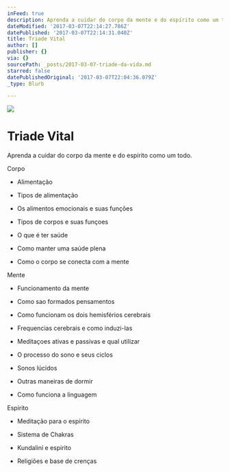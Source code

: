 ```yaml
---
inFeed: true
description: Aprenda a cuidar do corpo da mente e do espírito como um todo.
dateModified: '2017-03-07T22:14:27.786Z'
datePublished: '2017-03-07T22:14:31.040Z'
title: Triade Vital
author: []
publisher: {}
via: {}
sourcePath: _posts/2017-03-07-triade-da-vida.md
starred: false
datePublishedOriginal: '2017-03-07T22:04:36.079Z'
_type: Blurb

---
```

![](https://the-grid-user-content.s3-us-west-2.amazonaws.com/99bfc048-6dbd-4795-b0da-59d789f4b16c.jpg)

# Triade Vital

Aprenda a cuidar do corpo da mente e do espírito como um todo.

Corpo

- Alimentação

- Tipos de alimentação

- Os alimentos emocionais e suas funções

- Tipos de corpos e suas funçoes

- O que é ter saúde

- Como manter uma saúde plena

- Como o corpo se conecta com a mente

Mente

- Funcionamento da mente

- Como sao formados pensamentos

- Como funcionam os dois hemisférios cerebrais

- Frequencias cerebrais e como induzi-las

- Meditaçoes ativas e passivas e qual utilizar

- O processo do sono e seus ciclos

- Sonos lúcidos

- Outras maneiras de dormir

- Como funciona a linguagem

Espirito

- Meditação para o espírito

- Sistema de Chakras

- Kundaliní e espirito

- Religiões e base de crenças